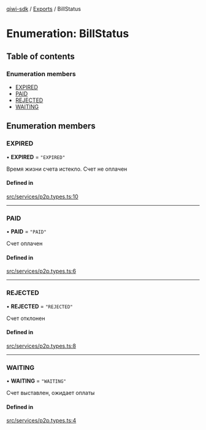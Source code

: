 [qiwi-sdk](../README.md) / [Exports](../modules.md) / BillStatus

# Enumeration: BillStatus

## Table of contents

### Enumeration members

- [EXPIRED](BillStatus.md#expired)
- [PAID](BillStatus.md#paid)
- [REJECTED](BillStatus.md#rejected)
- [WAITING](BillStatus.md#waiting)

## Enumeration members

### EXPIRED

• **EXPIRED** = `"EXPIRED"`

Время жизни счета истекло. Счет не оплачен

#### Defined in

[src/services/p2p.types.ts:10](https://github.com/AlexXanderGrib/node-qiwi-sdk/blob/3eb2fbd/src/services/p2p.types.ts#L10)

___

### PAID

• **PAID** = `"PAID"`

Счет оплачен

#### Defined in

[src/services/p2p.types.ts:6](https://github.com/AlexXanderGrib/node-qiwi-sdk/blob/3eb2fbd/src/services/p2p.types.ts#L6)

___

### REJECTED

• **REJECTED** = `"REJECTED"`

Счет отклонен

#### Defined in

[src/services/p2p.types.ts:8](https://github.com/AlexXanderGrib/node-qiwi-sdk/blob/3eb2fbd/src/services/p2p.types.ts#L8)

___

### WAITING

• **WAITING** = `"WAITING"`

Счет выставлен, ожидает оплаты

#### Defined in

[src/services/p2p.types.ts:4](https://github.com/AlexXanderGrib/node-qiwi-sdk/blob/3eb2fbd/src/services/p2p.types.ts#L4)
